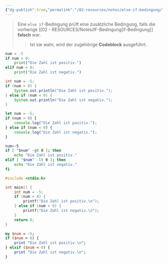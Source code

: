 ```yaml
---
{"dg-publish":true,"permalink":"/02-resources/notes/else-if-bedingung/","tags":["code"],"noteIcon":"","updated":"2025-07-12T13:31:41.000+02:00"}
---
```


>Eine `else if`-Bedingung prüft eine zusätzliche Bedingung, falls die vorherige [[02 - RESOURCES/Notes/IF-Bedingung\|if-Bedingung]] **falsch** war. 
>>Ist sie wahr, wird der zugehörige **Codeblock** ausgeführt.

```python
num = -5
if num > 0:
    print("Die Zahl ist positiv.")
elif num < 0:
    print("Die Zahl ist negativ.")
```

```java
int num = -5;
if (num > 0) {
    System.out.println("Die Zahl ist positiv.");
} else if (num < 0) {
    System.out.println("Die Zahl ist negativ.");
}
```

```js
let num = -5;
if (num > 0) {
    console.log("Die Zahl ist positiv.");
} else if (num < 0) {
    console.log("Die Zahl ist negativ.");
}
```

```bash
num=-5
if [ "$num" -gt 0 ]; then
    echo "Die Zahl ist positiv."
elif [ "$num" -lt 0 ]; then
    echo "Die Zahl ist negativ."
fi
```

```C
#include <stdio.h>

int main() {
    int num = -5;
    if (num > 0) {
        printf("Die Zahl ist positiv.\n");
    } else if (num < 0) {
        printf("Die Zahl ist negativ.\n");
    }
    return 0;
}
```

```perl
my $num = -5;
if ($num > 0) {
    print "Die Zahl ist positiv.\n";
} elsif ($num < 0) {
    print "Die Zahl ist negativ.\n";
}
```